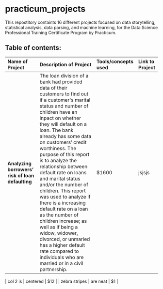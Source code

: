 # practicum_projects
This repostitory containts 16 different projects focused on data storytelling, statistical analysis, data parsing, and machine learning, for the Data Science Professional Training Certificate Program by Practicum. 

## Table of contents:

| **Name of Project**  | **Description of Project**  | **Tools/concepts used** | **Link to Project** | 
| :------------ |:---------------| :-----|  :----------|
| **Analyzing borrowers’ risk of loan defaulting**    | The loan division of a bank had provided data of their customers to find out if a customer's marital status and number of children have an inpact on whether they will default on a loan. The bank already has some data on customers’ credit worthiness. The purpose of this report is to analyze the relationship between default rate on loans and marital status and/or the number of children. This report was used to analyze if there is a increasing default rate on a loan as the number of children increase; as well as if being a widow, widower, divorced, or unmaried has a higher default rate compared to individuals who are married or in a civil partnership. | $1600 |   jsjsjs|




| col 2 is      | centered        |   $12 |
| zebra stripes | are neat        |    $1 |
